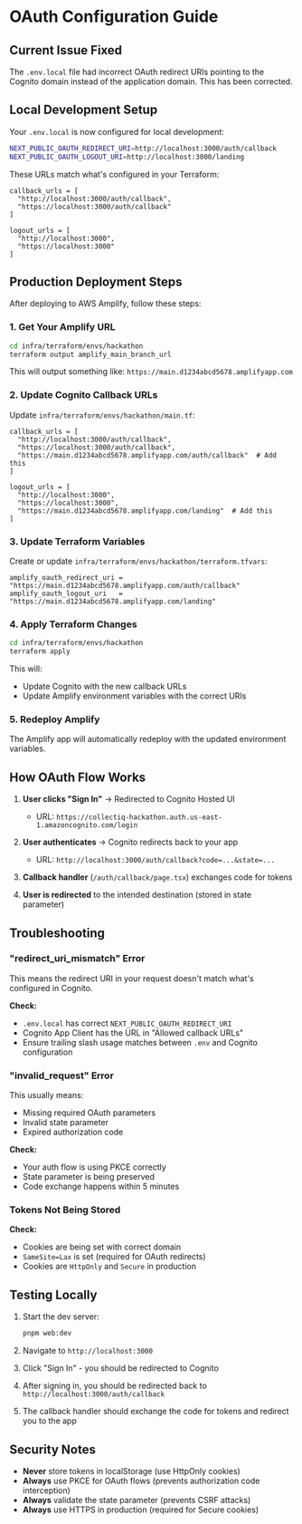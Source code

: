 # OAuth Configuration Guide

## Current Issue Fixed

The `.env.local` file had incorrect OAuth redirect URIs pointing to the Cognito domain instead of the application domain. This has been corrected.

## Local Development Setup

Your `.env.local` is now configured for local development:

```bash
NEXT_PUBLIC_OAUTH_REDIRECT_URI=http://localhost:3000/auth/callback
NEXT_PUBLIC_OAUTH_LOGOUT_URI=http://localhost:3000/landing
```

These URLs match what's configured in your Terraform:

```hcl
callback_urls = [
  "http://localhost:3000/auth/callback",
  "https://localhost:3000/auth/callback"
]

logout_urls = [
  "http://localhost:3000",
  "https://localhost:3000"
]
```

## Production Deployment Steps

After deploying to AWS Amplify, follow these steps:

### 1. Get Your Amplify URL

```bash
cd infra/terraform/envs/hackathon
terraform output amplify_main_branch_url
```

This will output something like: `https://main.d1234abcd5678.amplifyapp.com`

### 2. Update Cognito Callback URLs

Update `infra/terraform/envs/hackathon/main.tf`:

```hcl
callback_urls = [
  "http://localhost:3000/auth/callback",
  "https://localhost:3000/auth/callback",
  "https://main.d1234abcd5678.amplifyapp.com/auth/callback"  # Add this
]

logout_urls = [
  "http://localhost:3000",
  "https://localhost:3000",
  "https://main.d1234abcd5678.amplifyapp.com/landing"  # Add this
]
```

### 3. Update Terraform Variables

Create or update `infra/terraform/envs/hackathon/terraform.tfvars`:

```hcl
amplify_oauth_redirect_uri = "https://main.d1234abcd5678.amplifyapp.com/auth/callback"
amplify_oauth_logout_uri   = "https://main.d1234abcd5678.amplifyapp.com/landing"
```

### 4. Apply Terraform Changes

```bash
cd infra/terraform/envs/hackathon
terraform apply
```

This will:

- Update Cognito with the new callback URLs
- Update Amplify environment variables with the correct URIs

### 5. Redeploy Amplify

The Amplify app will automatically redeploy with the updated environment variables.

## How OAuth Flow Works

1. **User clicks "Sign In"** → Redirected to Cognito Hosted UI
   - URL: `https://collectiq-hackathon.auth.us-east-1.amazoncognito.com/login`

2. **User authenticates** → Cognito redirects back to your app
   - URL: `http://localhost:3000/auth/callback?code=...&state=...`

3. **Callback handler** (`/auth/callback/page.tsx`) exchanges code for tokens

4. **User is redirected** to the intended destination (stored in state parameter)

## Troubleshooting

### "redirect_uri_mismatch" Error

This means the redirect URI in your request doesn't match what's configured in Cognito.

**Check:**

- `.env.local` has correct `NEXT_PUBLIC_OAUTH_REDIRECT_URI`
- Cognito App Client has the URL in "Allowed callback URLs"
- Ensure trailing slash usage matches between `.env` and Cognito configuration

### "invalid_request" Error

This usually means:

- Missing required OAuth parameters
- Invalid state parameter
- Expired authorization code

**Check:**

- Your auth flow is using PKCE correctly
- State parameter is being preserved
- Code exchange happens within 5 minutes

### Tokens Not Being Stored

**Check:**

- Cookies are being set with correct domain
- `SameSite=Lax` is set (required for OAuth redirects)
- Cookies are `HttpOnly` and `Secure` in production

## Testing Locally

1. Start the dev server:

   ```bash
   pnpm web:dev
   ```

2. Navigate to `http://localhost:3000`

3. Click "Sign In" - you should be redirected to Cognito

4. After signing in, you should be redirected back to `http://localhost:3000/auth/callback`

5. The callback handler should exchange the code for tokens and redirect you to the app

## Security Notes

- **Never** store tokens in localStorage (use HttpOnly cookies)
- **Always** use PKCE for OAuth flows (prevents authorization code interception)
- **Always** validate the state parameter (prevents CSRF attacks)
- **Always** use HTTPS in production (required for Secure cookies)
